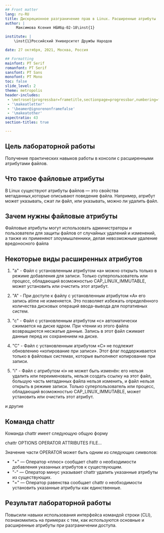 ```yaml
---
## Front matter
lang: ru-RU
title: Дискреционное разграничение прав в Linux. Расширенные атрибуты
author: |
	 Максимова Ксения НБИбд-02-18\inst{1}

institute: |
	\inst{1}Российский Университет Дружбы Народов

date: 27 октября, 2021, Москва, Россия

## Formatting
mainfont: PT Serif
romanfont: PT Serif
sansfont: PT Sans
monofont: PT Mono
toc: false
slide_level: 2
theme: metropolis
header-includes: 
 - \metroset{progressbar=frametitle,sectionpage=progressbar,numbering=fraction}
 - '\makeatletter'
 - '\beamer@ignorenonframefalse'
 - '\makeatother'
aspectratio: 43
section-titles: true

---
```


## Цель лабораторной работы 

Получение практических навыков работы в консоли с расширенными атрибутами файлов.

## Что такое файловые атрибуты 

В Linux существуют атрибуты файлов — это свойства метаданных,которые описывают поведение файла. 
Например, атрибут может указывать, сжат ли файл, или указывать, можно ли удалить файл.

## Зачем нужны файловые атрибуты

Файловые атрибуты могут использовать администраторы и пользователи для защиты файлов от случайных удалений и изменений, 
а также их применяют злоумышленники, делая невозможным удаление вредоносного файла

## Некоторые виды расширенных атрибутов 

1. "a" - Файл с установленным атрибутом «a» можно открыть только в режиме добавления для записи. 
Только суперпользователь или процесс, обладающий возможностью CAP_LINUX_IMMUTABLE, может установить или очистить этот атрибут.

2. "A" - При доступе к файлу с установленным атрибутом «A» его запись atime не изменяется. 
Это позволяет избежать определённого количества дисковых операций ввода-вывода для портативных систем.

3. "c" - Файл с установленным атрибутом «c» автоматически сжимается на диске ядром. 
При чтении из этого файла возвращаются несжатые данные. 
Запись в этот файл сжимает данные перед их сохранением на диске. 

4. "C" - Файл с установленным атрибутом «C» не подлежит обновлению «копирование при записи». 
Этот флаг поддерживается только в файловых системах, которые выполняют копирование при записи.

5. "i" - Файл с атрибутом «i» не может быть изменён: его нельзя удалить или переименовать, 
нельзя создать ссылку на этот файл, большую часть метаданных файла нельзя изменить, и файл нельзя открыть в режиме записи. 
Только суперпользователь или процесс, обладающий возможностью CAP_LINUX_IMMUTABLE, может установить или очистить этот атрибут.

и другие

## Команда chattr 

Команда chattr имеет следующую общую форму

chattr OPTIONS OPERATOR ATTRIBUTES FILE...

Значение части OPERATOR может быть одним из следующих символов:

 - "+" — Оператор «плюс» сообщает chattr о необходимости добавления указанных атрибутов к существующим.
 - "-" — Оператор минус указывает chattr удалить указанные атрибуты из существующих.
 - "=" — Оператор равенства сообщает chattr о необходимости установить указанные атрибуты как единственные.

## Результат лабораторной работы

Повысили навыки использования интерфейса командой строки (CLI), познакомились на примерах с тем,
как используются основные и расширенные атрибуты при разграничении доступа.
 




